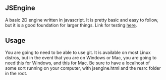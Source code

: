 ## JSEngine
A basic 2D engine written in javascript. It is pretty basic and easy to follow, but it is a good foundation for larger things.
Link for testing [here](https://drdingleberry.github.io/jsengine/jsengine.html).
## Usage
You are going to need to be able to use git. It is available on most Linux distros, but in the event that you are on Windows or Mac, you are going to need [this](https://gitforwindows.org/) for Windows, and [this](https://git-scm.com/download/mac) for Mac. Be sure to have a localhost of some sort running on your computer, with jsengine.html and the resrc folder in the root.

